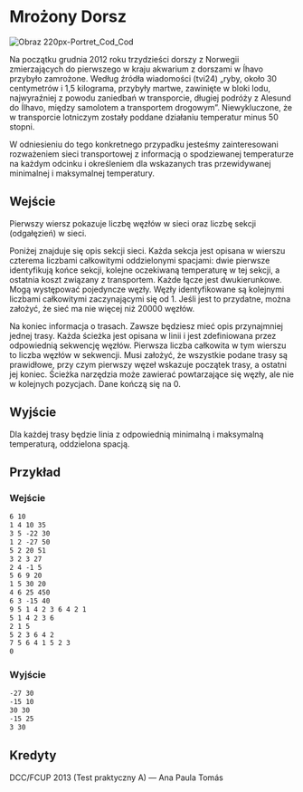 Mrożony Dorsz
====================

![Obraz 220px-Portret_Cod_Cod](./220px-Portret_Cod_Cod.jpg)


Na początku grudnia 2012 roku trzydzieści dorszy z Norwegii zmierzających do pierwszego w kraju akwarium z dorszami w Íhavo przybyło zamrożone. Według źródła wiadomości (tvi24) „ryby, około 30 centymetrów i 1,5 kilograma, przybyły martwe, zawinięte w bloki lodu, najwyraźniej z powodu zaniedbań w transporcie, długiej podróży z Alesund do Ílhavo, między samolotem a transportem drogowym”. Niewykluczone, że w transporcie lotniczym zostały poddane działaniu temperatur minus 50 stopni.

W odniesieniu do tego konkretnego przypadku jesteśmy zainteresowani rozważeniem sieci transportowej z informacją o spodziewanej temperaturze na każdym odcinku i określeniem dla wskazanych tras przewidywanej minimalnej i maksymalnej temperatury.


Wejście
-----

Pierwszy wiersz pokazuje liczbę węzłów w sieci oraz liczbę sekcji (odgałęzień) w sieci.

Poniżej znajduje się opis sekcji sieci. Każda sekcja jest opisana w wierszu czterema liczbami całkowitymi oddzielonymi spacjami: dwie pierwsze identyfikują końce sekcji, kolejne oczekiwaną temperaturę w tej sekcji, a ostatnia koszt związany z transportem. Każde łącze jest dwukierunkowe. Mogą występować pojedyncze węzły. Węzły identyfikowane są kolejnymi liczbami całkowitymi zaczynającymi się od 1. Jeśli jest to przydatne, można założyć, że sieć ma nie więcej niż 20000 węzłów.

Na koniec informacja o trasach. Zawsze będziesz mieć opis przynajmniej jednej trasy. Każda ścieżka jest opisana w linii i jest zdefiniowana przez odpowiednią sekwencję węzłów. Pierwsza liczba całkowita w tym wierszu to liczba węzłów w sekwencji. Musi założyć, że wszystkie podane trasy są prawidłowe, przy czym pierwszy węzeł wskazuje początek trasy, a ostatni jej koniec. Ścieżka narzędzia może zawierać powtarzające się węzły, ale nie w kolejnych pozycjach. Dane kończą się na 0.


Wyjście
------

Dla każdej trasy będzie linia z odpowiednią minimalną i maksymalną temperaturą, oddzielona spacją.


Przykład
-------

### Wejście

```txt
6 10
1 4 10 35
3 5 -22 30
1 2 -27 50
5 2 20 51
3 2 3 27
2 4 -1 5
5 6 9 20
1 5 30 20
4 6 25 450
6 3 -15 40
9 5 1 4 2 3 6 4 2 1
5 1 4 2 3 6
2 1 5
5 2 3 6 4 2
7 5 6 4 1 5 2 3
0
```

### Wyjście

```txt
-27 30
-15 10
30 30
-15 25
3 30
```

  
Kredyty
--------

DCC/FCUP 2013 (Test praktyczny A) — Ana Paula Tomás